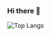 ### Hi there 👋
![Top Langs](https://github-readme-stats.vercel.app/api/top-langs/?username=edwardmarecos&theme=tokyonight)

<!--
**EdwardMarecos/EdwardMarecos** is a ✨ _special_ ✨ repository because its `README.md` (this file) appears on your GitHub profile.

Here are some ideas to get you started:

- 🔭 I’m currently working on ...
- 🌱 I’m currently learning ...
- 👯 I’m looking to collaborate on ...
- 🤔 I’m looking for help with ...
- 💬 Ask me about ...
- 📫 How to reach me: ...
- 😄 Pronouns: ...
- ⚡ Fun fact: ...
[![Anurag's GitHub stats](https://github-readme-stats.vercel.app/api?username=edwardmarecos)](https://github.com/anuraghazra/github-readme-stats)
&theme=dracula
-->
